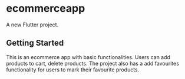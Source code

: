 # ecommerceapp

A new Flutter project.

## Getting Started

This is an ecommerce app with basic functionalities. Users can add products to cart, delete products. The project also has a add favourites functionality for users to mark their favourite products.
